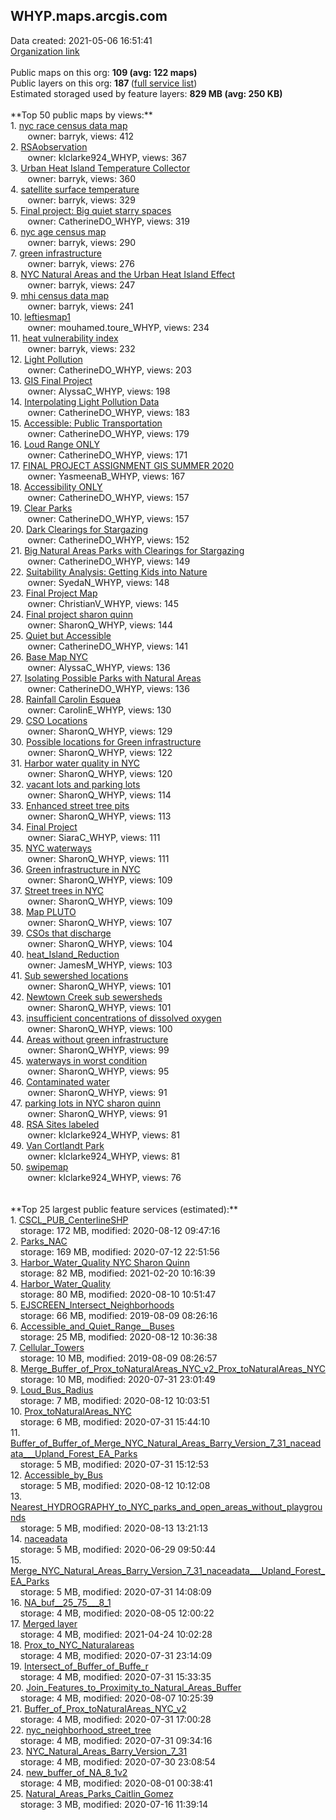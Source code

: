 <h2>WHYP.maps.arcgis.com</h2> Data created: 2021-05-06 16:51:41 <br /><a target='new' href='https://WHYP.maps.arcgis.com'>Organization link</a><br /><br />Public maps on this org: <b>109 (avg: 122 maps)</b><br />Public layers on this org: <b>187 </b>(<a target='new' href='https://services.arcgis.com/TIOSqg0aFfvGvUbW/ArcGIS/rest/services'>full service list</a>)<br />Estimated storaged used by feature layers: <b>829 MB (avg: 250 KB)</b><br /><br />**Top 50 public maps by views:**<br />  1. <a target='new' href='https://www.arcgis.com/home/item.html?id=43596bc262b34b43a136d15c22236944'>nyc race census data map</a> <br />  &nbsp;&nbsp;&nbsp;&nbsp; &nbsp;&nbsp;owner: barryk, views: 412<br />  2. <a target='new' href='https://www.arcgis.com/home/item.html?id=10f7ae78a0444c3aa08ad1df7f3ff417'>RSAobservation</a> <br />  &nbsp;&nbsp;&nbsp;&nbsp; &nbsp;&nbsp;owner: klclarke924_WHYP, views: 367<br />  3. <a target='new' href='https://www.arcgis.com/home/item.html?id=9aff8b4b2e924440a49af0c487b99afd'>Urban Heat Island Temperature Collector</a> <br />  &nbsp;&nbsp;&nbsp;&nbsp; &nbsp;&nbsp;owner: barryk, views: 360<br />  4. <a target='new' href='https://www.arcgis.com/home/item.html?id=c9ce6eadd3594c74a85b1fed680e3d76'>satellite surface temperature</a> <br />  &nbsp;&nbsp;&nbsp;&nbsp; &nbsp;&nbsp;owner: barryk, views: 329<br />  5. <a target='new' href='https://www.arcgis.com/home/item.html?id=4aeb650bbde54846be9a1dba5b66f062'>Final project: Big quiet starry spaces</a> <br />  &nbsp;&nbsp;&nbsp;&nbsp; &nbsp;&nbsp;owner: CatherineDO_WHYP, views: 319<br />  6. <a target='new' href='https://www.arcgis.com/home/item.html?id=d7bffabe65bd4b0caa38ec24e6d090e2'>nyc age census map</a> <br />  &nbsp;&nbsp;&nbsp;&nbsp; &nbsp;&nbsp;owner: barryk, views: 290<br />  7. <a target='new' href='https://www.arcgis.com/home/item.html?id=914b0fa8c7234d1e985f5d1be72f796a'>green infrastructure</a> <br />  &nbsp;&nbsp;&nbsp;&nbsp; &nbsp;&nbsp;owner: barryk, views: 276<br />  8. <a target='new' href='https://www.arcgis.com/home/item.html?id=d5f8421d8aee443b98921559dea9560f'>NYC Natural Areas and the Urban Heat Island Effect</a> <br />  &nbsp;&nbsp;&nbsp;&nbsp; &nbsp;&nbsp;owner: barryk, views: 247<br />  9. <a target='new' href='https://www.arcgis.com/home/item.html?id=4953d842e19e47ab8595ec1746578c19'>mhi census data map</a> <br />  &nbsp;&nbsp;&nbsp;&nbsp; &nbsp;&nbsp;owner: barryk, views: 241<br />  10. <a target='new' href='https://www.arcgis.com/home/item.html?id=1a96a63eceb74b888fc4812fc6bc2f6c'>leftiesmap1</a> <br />  &nbsp;&nbsp;&nbsp;&nbsp; &nbsp;&nbsp;owner: mouhamed.toure_WHYP, views: 234<br />  11. <a target='new' href='https://www.arcgis.com/home/item.html?id=f9517a1fc52d451b8e5e248e6da3fba0'>heat vulnerability index</a> <br />  &nbsp;&nbsp;&nbsp;&nbsp; &nbsp;&nbsp;owner: barryk, views: 232<br />  12. <a target='new' href='https://www.arcgis.com/home/item.html?id=11e09d309f3f44bca73f95d469fd8021'>Light Pollution</a> <br />  &nbsp;&nbsp;&nbsp;&nbsp; &nbsp;&nbsp;owner: CatherineDO_WHYP, views: 203<br />  13. <a target='new' href='https://www.arcgis.com/home/item.html?id=1f1d31213b574382b532ca32a896c428'>GIS Final Project</a> <br />  &nbsp;&nbsp;&nbsp;&nbsp; &nbsp;&nbsp;owner: AlyssaC_WHYP, views: 198<br />  14. <a target='new' href='https://www.arcgis.com/home/item.html?id=52bd622be431408aab47e3b0359fb2c4'>Interpolating Light Pollution Data</a> <br />  &nbsp;&nbsp;&nbsp;&nbsp; &nbsp;&nbsp;owner: CatherineDO_WHYP, views: 183<br />  15. <a target='new' href='https://www.arcgis.com/home/item.html?id=4f16782495fc47d7abdc75183e0f4fda'>Accessible: Public Transportation</a> <br />  &nbsp;&nbsp;&nbsp;&nbsp; &nbsp;&nbsp;owner: CatherineDO_WHYP, views: 179<br />  16. <a target='new' href='https://www.arcgis.com/home/item.html?id=0f85bbb47e59497d8e617cab97eaea50'>Loud Range ONLY</a> <br />  &nbsp;&nbsp;&nbsp;&nbsp; &nbsp;&nbsp;owner: CatherineDO_WHYP, views: 171<br />  17. <a target='new' href='https://www.arcgis.com/home/item.html?id=5d4ec447f2254deba3ec50653fd6859b'>FINAL PROJECT ASSIGNMENT GIS SUMMER 2020</a> <br />  &nbsp;&nbsp;&nbsp;&nbsp; &nbsp;&nbsp;owner: YasmeenaB_WHYP, views: 167<br />  18. <a target='new' href='https://www.arcgis.com/home/item.html?id=edd500adabe14b6bb424b7f3754a24a3'>Accessibility ONLY</a> <br />  &nbsp;&nbsp;&nbsp;&nbsp; &nbsp;&nbsp;owner: CatherineDO_WHYP, views: 157<br />  19. <a target='new' href='https://www.arcgis.com/home/item.html?id=2b8a2f13467448ddabd5936ca5bb2712'>Clear Parks</a> <br />  &nbsp;&nbsp;&nbsp;&nbsp; &nbsp;&nbsp;owner: CatherineDO_WHYP, views: 157<br />  20. <a target='new' href='https://www.arcgis.com/home/item.html?id=4415bb77d19f4eb0be3428d030911448'>Dark Clearings for Stargazing</a> <br />  &nbsp;&nbsp;&nbsp;&nbsp; &nbsp;&nbsp;owner: CatherineDO_WHYP, views: 152<br />  21. <a target='new' href='https://www.arcgis.com/home/item.html?id=a0887e3ac2524be6bb99e32620f150c5'>Big Natural Areas Parks with Clearings for Stargazing</a> <br />  &nbsp;&nbsp;&nbsp;&nbsp; &nbsp;&nbsp;owner: CatherineDO_WHYP, views: 149<br />  22. <a target='new' href='https://www.arcgis.com/home/item.html?id=79fdc56567ac4d3c807ff9d4553dbb85'>Suitability Analysis: Getting Kids into Nature </a> <br />  &nbsp;&nbsp;&nbsp;&nbsp; &nbsp;&nbsp;owner: SyedaN_WHYP, views: 148<br />  23. <a target='new' href='https://www.arcgis.com/home/item.html?id=d2ae703db90e4673934ec801c69d2c76'>Final Project Map</a> <br />  &nbsp;&nbsp;&nbsp;&nbsp; &nbsp;&nbsp;owner: ChristianV_WHYP, views: 145<br />  24. <a target='new' href='https://www.arcgis.com/home/item.html?id=1a855123a933411cb28b75c41325df1f'>Final project sharon quinn</a> <br />  &nbsp;&nbsp;&nbsp;&nbsp; &nbsp;&nbsp;owner: SharonQ_WHYP, views: 144<br />  25. <a target='new' href='https://www.arcgis.com/home/item.html?id=254ae657f8a44a3a867dbc7cd7cd87fd'>Quiet but Accessible</a> <br />  &nbsp;&nbsp;&nbsp;&nbsp; &nbsp;&nbsp;owner: CatherineDO_WHYP, views: 141<br />  26. <a target='new' href='https://www.arcgis.com/home/item.html?id=72d7f1d15f9844c0b591d1e80def1196'>Base Map NYC</a> <br />  &nbsp;&nbsp;&nbsp;&nbsp; &nbsp;&nbsp;owner: AlyssaC_WHYP, views: 136<br />  27. <a target='new' href='https://www.arcgis.com/home/item.html?id=bb1f9fa96fc14f869fa1858783deec85'>Isolating Possible Parks with Natural Areas</a> <br />  &nbsp;&nbsp;&nbsp;&nbsp; &nbsp;&nbsp;owner: CatherineDO_WHYP, views: 136<br />  28. <a target='new' href='https://www.arcgis.com/home/item.html?id=b630c22f29af49c3a6884fc20e92fea0'>Rainfall Carolin Esquea</a> <br />  &nbsp;&nbsp;&nbsp;&nbsp; &nbsp;&nbsp;owner: CarolinE_WHYP, views: 130<br />  29. <a target='new' href='https://www.arcgis.com/home/item.html?id=6b13f26e66624a12947c511511468ebe'>CSO Locations</a> <br />  &nbsp;&nbsp;&nbsp;&nbsp; &nbsp;&nbsp;owner: SharonQ_WHYP, views: 129<br />  30. <a target='new' href='https://www.arcgis.com/home/item.html?id=e0eb950bf01b4fcc9bcd421ce26fc776'>Possible locations for Green infrastructure</a> <br />  &nbsp;&nbsp;&nbsp;&nbsp; &nbsp;&nbsp;owner: SharonQ_WHYP, views: 122<br />  31. <a target='new' href='https://www.arcgis.com/home/item.html?id=d89ac44bf5aa480b839c2f7d21883b8b'>Harbor water quality in NYC</a> <br />  &nbsp;&nbsp;&nbsp;&nbsp; &nbsp;&nbsp;owner: SharonQ_WHYP, views: 120<br />  32. <a target='new' href='https://www.arcgis.com/home/item.html?id=2dabc14756684353be9dbb5102b7e131'>vacant lots and parking lots</a> <br />  &nbsp;&nbsp;&nbsp;&nbsp; &nbsp;&nbsp;owner: SharonQ_WHYP, views: 114<br />  33. <a target='new' href='https://www.arcgis.com/home/item.html?id=4d958e254c564331ab3d85500467e27c'>Enhanced street tree pits</a> <br />  &nbsp;&nbsp;&nbsp;&nbsp; &nbsp;&nbsp;owner: SharonQ_WHYP, views: 113<br />  34. <a target='new' href='https://www.arcgis.com/home/item.html?id=ceb9dbfc19e641b587e6c22cfe6dcf63'>Final Project</a> <br />  &nbsp;&nbsp;&nbsp;&nbsp; &nbsp;&nbsp;owner: SiaraC_WHYP, views: 111<br />  35. <a target='new' href='https://www.arcgis.com/home/item.html?id=6a1508e6129e42148e9a515e3ea58bae'>NYC waterways</a> <br />  &nbsp;&nbsp;&nbsp;&nbsp; &nbsp;&nbsp;owner: SharonQ_WHYP, views: 111<br />  36. <a target='new' href='https://www.arcgis.com/home/item.html?id=ff4901574d2f4907b6541061b90c08d8'>Green infrastructure in NYC</a> <br />  &nbsp;&nbsp;&nbsp;&nbsp; &nbsp;&nbsp;owner: SharonQ_WHYP, views: 109<br />  37. <a target='new' href='https://www.arcgis.com/home/item.html?id=58f6575672444fd8b84371c715d7947f'>Street trees in NYC</a> <br />  &nbsp;&nbsp;&nbsp;&nbsp; &nbsp;&nbsp;owner: SharonQ_WHYP, views: 109<br />  38. <a target='new' href='https://www.arcgis.com/home/item.html?id=6705ff53a4d94d46ac58d6b835076278'>Map PLUTO</a> <br />  &nbsp;&nbsp;&nbsp;&nbsp; &nbsp;&nbsp;owner: SharonQ_WHYP, views: 107<br />  39. <a target='new' href='https://www.arcgis.com/home/item.html?id=7846f79077144b0f9a97fb890e1ffa34'>CSOs that discharge</a> <br />  &nbsp;&nbsp;&nbsp;&nbsp; &nbsp;&nbsp;owner: SharonQ_WHYP, views: 104<br />  40. <a target='new' href='https://www.arcgis.com/home/item.html?id=9de0b21466504d3facbf3ec3a30d3bf9'>heat_Island_Reduction</a> <br />  &nbsp;&nbsp;&nbsp;&nbsp; &nbsp;&nbsp;owner: JamesM_WHYP, views: 103<br />  41. <a target='new' href='https://www.arcgis.com/home/item.html?id=5420f59199654156b785922946be6aa6'>Sub sewershed locations</a> <br />  &nbsp;&nbsp;&nbsp;&nbsp; &nbsp;&nbsp;owner: SharonQ_WHYP, views: 101<br />  42. <a target='new' href='https://www.arcgis.com/home/item.html?id=676478ab04b84983b7fea8deab764837'>Newtown Creek sub sewersheds</a> <br />  &nbsp;&nbsp;&nbsp;&nbsp; &nbsp;&nbsp;owner: SharonQ_WHYP, views: 101<br />  43. <a target='new' href='https://www.arcgis.com/home/item.html?id=aca66bda17ef4adab200bc65a118eadb'>insufficient concentrations of dissolved oxygen </a> <br />  &nbsp;&nbsp;&nbsp;&nbsp; &nbsp;&nbsp;owner: SharonQ_WHYP, views: 100<br />  44. <a target='new' href='https://www.arcgis.com/home/item.html?id=a982137e63014f2dacb5e650d55aec0f'>Areas without green infrastructure </a> <br />  &nbsp;&nbsp;&nbsp;&nbsp; &nbsp;&nbsp;owner: SharonQ_WHYP, views: 99<br />  45. <a target='new' href='https://www.arcgis.com/home/item.html?id=4d52b98122d547c5ae0c831256c23104'>waterways in worst condition</a> <br />  &nbsp;&nbsp;&nbsp;&nbsp; &nbsp;&nbsp;owner: SharonQ_WHYP, views: 95<br />  46. <a target='new' href='https://www.arcgis.com/home/item.html?id=68c33e31417f42dda31b4387fea5cf08'>Contaminated water</a> <br />  &nbsp;&nbsp;&nbsp;&nbsp; &nbsp;&nbsp;owner: SharonQ_WHYP, views: 91<br />  47. <a target='new' href='https://www.arcgis.com/home/item.html?id=8c5c47d96cbe45619efc7ba6ed5b9e38'>parking lots in NYC sharon quinn</a> <br />  &nbsp;&nbsp;&nbsp;&nbsp; &nbsp;&nbsp;owner: SharonQ_WHYP, views: 91<br />  48. <a target='new' href='https://www.arcgis.com/home/item.html?id=f9b79ab23a454d07a0a54ea9f730aa5d'>RSA Sites labeled</a> <br />  &nbsp;&nbsp;&nbsp;&nbsp; &nbsp;&nbsp;owner: klclarke924_WHYP, views: 81<br />  49. <a target='new' href='https://www.arcgis.com/home/item.html?id=a7f3ba55aa5148afa18aba65012253aa'>Van Cortlandt Park</a> <br />  &nbsp;&nbsp;&nbsp;&nbsp; &nbsp;&nbsp;owner: klclarke924_WHYP, views: 81<br />  50. <a target='new' href='https://www.arcgis.com/home/item.html?id=e854109cc8094632a06b84545f39c191'>swipemap</a> <br />  &nbsp;&nbsp;&nbsp;&nbsp; &nbsp;&nbsp;owner: klclarke924_WHYP, views: 76<br /><br /><br />**Top 25 largest public feature services (estimated):**<br /> 1. <a target='new' href='https://www.arcgis.com/home/item.html?id=12093a6b77c3498cbfd2f7030e74ec90'>CSCL_PUB_CenterlineSHP</a><br /> &nbsp;&nbsp;&nbsp;&nbsp;storage: 172 MB, modified: 2020-08-12 09:47:16<br /> 2. <a target='new' href='https://www.arcgis.com/home/item.html?id=a05bcd632a4f40a991ed1f5221530f8d'>Parks_NAC</a><br /> &nbsp;&nbsp;&nbsp;&nbsp;storage: 169 MB, modified: 2020-07-12 22:51:56<br /> 3. <a target='new' href='https://www.arcgis.com/home/item.html?id=62eae80ad1974b319874bea2173f63b1'>Harbor_Water_Quality NYC Sharon Quinn</a><br /> &nbsp;&nbsp;&nbsp;&nbsp;storage: 82 MB, modified: 2021-02-20 10:16:39<br /> 4. <a target='new' href='https://www.arcgis.com/home/item.html?id=445df850a9424804831f0abbd74620b4'>Harbor_Water_Quality</a><br /> &nbsp;&nbsp;&nbsp;&nbsp;storage: 80 MB, modified: 2020-08-10 10:51:47<br /> 5. <a target='new' href='https://www.arcgis.com/home/item.html?id=8fc529eb76e3468ca2ca30c27c45614b'>EJSCREEN_Intersect_Neighborhoods</a><br /> &nbsp;&nbsp;&nbsp;&nbsp;storage: 66 MB, modified: 2019-08-09 08:26:16<br /> 6. <a target='new' href='https://www.arcgis.com/home/item.html?id=15359e668df5403c854701ab6b893bcf'>Accessible_and_Quiet_Range__Buses</a><br /> &nbsp;&nbsp;&nbsp;&nbsp;storage: 25 MB, modified: 2020-08-12 10:36:38<br /> 7. <a target='new' href='https://www.arcgis.com/home/item.html?id=efa27532f69d41648b81d8d774c92ac6'>Cellular_Towers</a><br /> &nbsp;&nbsp;&nbsp;&nbsp;storage: 10 MB, modified: 2019-08-09 08:26:57<br /> 8. <a target='new' href='https://www.arcgis.com/home/item.html?id=68514a06efb44dd8870d999af87e366f'>Merge_Buffer_of_Prox_toNaturalAreas_NYC_v2_Prox_toNaturalAreas_NYC</a><br /> &nbsp;&nbsp;&nbsp;&nbsp;storage: 10 MB, modified: 2020-07-31 23:01:49<br /> 9. <a target='new' href='https://www.arcgis.com/home/item.html?id=e35a732be46842278ad965c7a8e28a7b'>Loud_Bus_Radius</a><br /> &nbsp;&nbsp;&nbsp;&nbsp;storage: 7 MB, modified: 2020-08-12 10:03:51<br /> 10. <a target='new' href='https://www.arcgis.com/home/item.html?id=1249d86128a9492399605f9396b00f80'>Prox_toNaturalAreas_NYC</a><br /> &nbsp;&nbsp;&nbsp;&nbsp;storage: 6 MB, modified: 2020-07-31 15:44:10<br /> 11. <a target='new' href='https://www.arcgis.com/home/item.html?id=37881b80af0d4f63b6a8fc88911af266'>Buffer_of_Buffer_of_Merge_NYC_Natural_Areas_Barry_Version_7_31_naceadata___Upland_Forest_EA_Parks</a><br /> &nbsp;&nbsp;&nbsp;&nbsp;storage: 5 MB, modified: 2020-07-31 15:12:53<br /> 12. <a target='new' href='https://www.arcgis.com/home/item.html?id=880bda9f2c3547cca03beb96e682ae95'>Accessible_by_Bus</a><br /> &nbsp;&nbsp;&nbsp;&nbsp;storage: 5 MB, modified: 2020-08-12 10:12:08<br /> 13. <a target='new' href='https://www.arcgis.com/home/item.html?id=87bd3d2158514a2dbcc6504354d2647b'>Nearest_HYDROGRAPHY_to_NYC_parks_and_open_areas_without_playgrounds</a><br /> &nbsp;&nbsp;&nbsp;&nbsp;storage: 5 MB, modified: 2020-08-13 13:21:13<br /> 14. <a target='new' href='https://www.arcgis.com/home/item.html?id=d9dd2174d57e456eab9d039c3588f2ea'>naceadata</a><br /> &nbsp;&nbsp;&nbsp;&nbsp;storage: 5 MB, modified: 2020-06-29 09:50:44<br /> 15. <a target='new' href='https://www.arcgis.com/home/item.html?id=feb786e8f27745a7b5167cdc307a88c3'>Merge_NYC_Natural_Areas_Barry_Version_7_31_naceadata___Upland_Forest_EA_Parks</a><br /> &nbsp;&nbsp;&nbsp;&nbsp;storage: 5 MB, modified: 2020-07-31 14:08:09<br /> 16. <a target='new' href='https://www.arcgis.com/home/item.html?id=f89b627a9b8e4bdea6cb43e9e48392a9'>NA_buf__25_75___8_1</a><br /> &nbsp;&nbsp;&nbsp;&nbsp;storage: 4 MB, modified: 2020-08-05 12:00:22<br /> 17. <a target='new' href='https://www.arcgis.com/home/item.html?id=c5543fe3ef75438aa1a3e339d9b98e70'>Merged layer</a><br /> &nbsp;&nbsp;&nbsp;&nbsp;storage: 4 MB, modified: 2021-04-24 10:02:28<br /> 18. <a target='new' href='https://www.arcgis.com/home/item.html?id=fcaa6e72eb3447e4a5f2a86a30c8a840'>Prox_to_NYC_Naturalareas</a><br /> &nbsp;&nbsp;&nbsp;&nbsp;storage: 4 MB, modified: 2020-07-31 23:14:09<br /> 19. <a target='new' href='https://www.arcgis.com/home/item.html?id=b85791f6280044bb8170e30f9f7b9eb7'>Intersect_of_Buffer_of_Buffe_r</a><br /> &nbsp;&nbsp;&nbsp;&nbsp;storage: 4 MB, modified: 2020-07-31 15:33:35<br /> 20. <a target='new' href='https://www.arcgis.com/home/item.html?id=cc0b035a049e4ae6a554b8dde1db1cae'>Join_Features_to_Proximity_to_Natural_Areas_Buffer</a><br /> &nbsp;&nbsp;&nbsp;&nbsp;storage: 4 MB, modified: 2020-08-07 10:25:39<br /> 21. <a target='new' href='https://www.arcgis.com/home/item.html?id=3a251bfb309441be9cdaf6db64cb6ab1'>Buffer_of_Prox_toNaturalAreas_NYC_v2</a><br /> &nbsp;&nbsp;&nbsp;&nbsp;storage: 4 MB, modified: 2020-07-31 17:00:28<br /> 22. <a target='new' href='https://www.arcgis.com/home/item.html?id=8d5f3b2d351946eab404da47f799805d'>nyc_neighborhood_street_tree</a><br /> &nbsp;&nbsp;&nbsp;&nbsp;storage: 4 MB, modified: 2020-07-31 09:34:16<br /> 23. <a target='new' href='https://www.arcgis.com/home/item.html?id=7a255005ab974f45823fd15fa55111b7'>NYC_Natural_Areas_Barry_Version_7_31</a><br /> &nbsp;&nbsp;&nbsp;&nbsp;storage: 4 MB, modified: 2020-07-30 23:08:54<br /> 24. <a target='new' href='https://www.arcgis.com/home/item.html?id=1e3743ca06ff498382561e028fd35c5f'>new_buffer_of_NA_8_1v2</a><br /> &nbsp;&nbsp;&nbsp;&nbsp;storage: 4 MB, modified: 2020-08-01 00:38:41<br /> 25. <a target='new' href='https://www.arcgis.com/home/item.html?id=a1b848a5598e4eb9ae9374e4afe80fe3'>Natural_Areas_Parks_Caitlin_Gomez</a><br /> &nbsp;&nbsp;&nbsp;&nbsp;storage: 3 MB, modified: 2020-07-16 11:39:14<br />